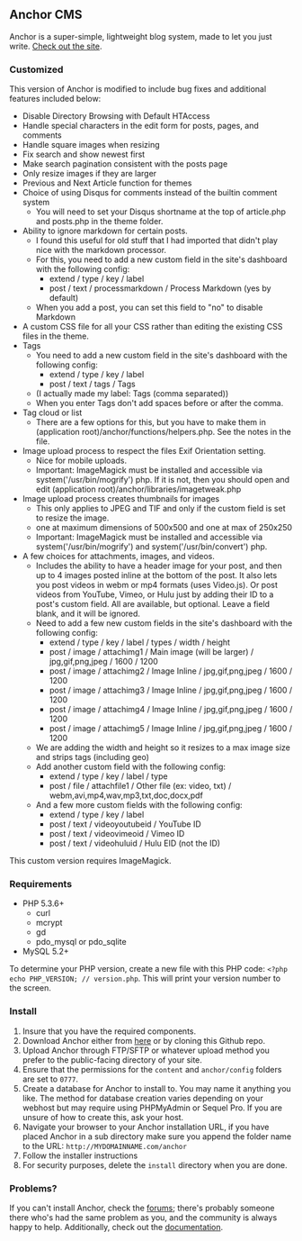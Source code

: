 ## Anchor CMS

Anchor is a super-simple, lightweight blog system, made to let you just write. [Check out the site](http://anchorcms.com/). 

### Customized

This version of Anchor is modified to include bug fixes and additional features included below:

- Disable Directory Browsing with Default HTAccess
- Handle special characters in the edit form for posts, pages, and comments
- Handle square images when resizing
- Fix search and show newest first
- Make search pagination consistent with the posts page
- Only resize images if they are larger
- Previous and Next Article function for themes
- Choice of using Disqus for comments instead of the builtin comment system
    - You will need to set your Disqus shortname at the top of article.php and posts.php in the theme folder.
- Ability to ignore markdown for certain posts.
    - I found this useful for old stuff that I had imported that didn't play nice with the markdown processor.
    - For this, you need to add a new custom field in the site's dashboard with the following config:
        - extend / type / key / label
        - post / text / processmarkdown / Process Markdown (yes by default)
    - When you add a post, you can set this field to "no" to disable Markdown
- A custom CSS file for all your CSS rather than editing the existing CSS files in the theme.
- Tags
    - You need to add a new custom field in the site's dashboard with the following config:
        - extend / type / key / label
        - post / text / tags / Tags
    - (I actually made my label: Tags (comma separated))
    - When you enter Tags don't add spaces before or after the comma.
- Tag cloud or list
    - There are a few options for this, but you have to make them in (application root)/anchor/functions/helpers.php. See the notes in the file.
- Image upload process to respect the files Exif Orientation setting.
    - Nice for mobile uploads.
    - Important: ImageMagick must be installed and accessible via system('/usr/bin/mogrify') php. If it is not, then you should open and edit (application root)/anchor/libraries/imagetweak.php
- Image upload process creates thumbnails for images
    - This only applies to JPEG and TIF and only if the custom field is set to resize the image.
    - one at maximum dimensions of 500x500 and one at max of 250x250
    - Important: ImageMagick must be installed and accessible via system('/usr/bin/mogrify') and system('/usr/bin/convert') php.
- A few choices for attachments, images, and videos.
    - Includes the ability to have a header image for your post, and then up to 4 images posted inline at the bottom of the post. It also lets you post videos in webm or mp4 formats (uses Video.js). Or post videos from YouTube, Vimeo, or Hulu just by adding their ID to a post's custom field. All are available, but optional. Leave a field blank, and it will be ignored.
    - Need to add a few new custom fields in the site's dashboard with the following config:
        - extend / type / key / label / types / width / height
        - post / image / attachimg1 / Main image (will be larger) / jpg,gif,png,jpeg / 1600 / 1200
        - post / image / attachimg2 / Image Inline / jpg,gif,png,jpeg / 1600 / 1200
        - post / image / attachimg3 / Image Inline / jpg,gif,png,jpeg / 1600 / 1200
        - post / image / attachimg4 / Image Inline / jpg,gif,png,jpeg / 1600 / 1200
        - post / image / attachimg5 / Image Inline / jpg,gif,png,jpeg / 1600 / 1200
    - We are adding the width and height so it resizes to a max image size and strips tags (including geo)
    - Add another custom field with the following config:
        - extend / type / key / label / type
        - post / file / attachfile1 / Other file (ex: video, txt) / webm,avi,mp4,wav,mp3,txt,doc,docx,pdf
    - And a few more custom fields with the following config:
        - extend / type / key / label
        - post / text / videoyoutubeid / YouTube ID
        - post / text / videovimeoid / Vimeo ID
        - post / text / videohuluid / Hulu EID (not the ID)

This custom version requires ImageMagick.

### Requirements

- PHP 5.3.6+
    - curl
    - mcrypt
    - gd
    - pdo\_mysql or pdo\_sqlite
- MySQL 5.2+

To determine your PHP version, create a new file with this PHP code: `<?php echo PHP_VERSION; // version.php`. This will print your version number to the screen.

### Install

1. Insure that you have the required components.
2. Download Anchor either from [here](http://anchorcms.com/download) or by cloning this Github repo.
3. Upload Anchor through FTP/SFTP or whatever upload method you prefer to the public-facing directory of your site.
4. Ensure that the permissions for the `content` and `anchor/config` folders are set to `0777`.
5. Create a database for Anchor to install to. You may name it anything you like. The method for database creation varies depending on your webhost but may require using PHPMyAdmin or Sequel Pro. If you are unsure of how to create this, ask your host.
6. Navigate your browser to your Anchor installation URL, if you have placed Anchor in a sub directory make sure you append the folder name to the URL: `http://MYDOMAINNAME.com/anchor`
7. Follow the installer instructions
8. For security purposes, delete the `install` directory when you are done.

### Problems?

If you can't install Anchor, check the [forums](http://forums.anchorcms.com/); there's probably someone there who's had the same problem as you, and the community is always happy to help. Additionally, check out the [documentation](http://anchorcms.com/docs).

